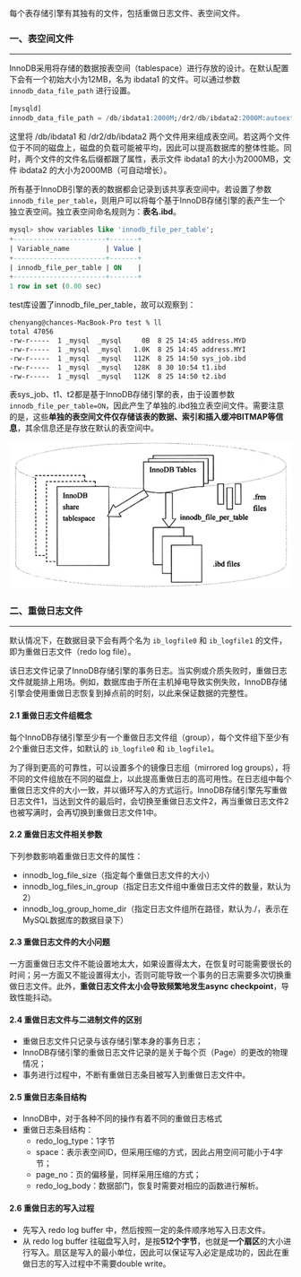 每个表存储引擎有其独有的文件，包括重做日志文件、表空间文件。

### 一、表空间文件

---

InnoDB采用将存储的数据按表空间（tablespace）进行存放的设计。在默认配置下会有一个初始大小为12MB，名为 ibdata1 的文件。可以通过参数 `innodb_data_file_path` 进行设置。

```sql
[mysqld]
innodb_data_file_path = /db/ibdata1:2000M;/dr2/db/ibdata2:2000M:autoextend
```

这里将 /db/ibdata1 和 /dr2/db/ibdata2 两个文件用来组成表空间。若这两个文件位于不同的磁盘上，磁盘的负载可能被平均，因此可以提高数据库的整体性能。同时，两个文件的文件名后缀都跟了属性，表示文件 ibdata1 的大小为2000MB，文件 ibdata2 的大小为2000MB（可自动增长）。

所有基于InnoDB引擎的表的数据都会记录到该共享表空间中。若设置了参数 `innodb_file_per_table`，则用户可以将每个基于InnoDB存储引擎的表产生一个独立表空间。独立表空间命名规则为：**表名.ibd**。

```sql
mysql> show variables like 'innodb_file_per_table';
+-----------------------+-------+
| Variable_name         | Value |
+-----------------------+-------+
| innodb_file_per_table | ON    |
+-----------------------+-------+
1 row in set (0.00 sec)
```

test库设置了innodb_file_per_table，故可以观察到：

```shell
chenyang@chances-MacBook-Pro test % ll
total 47056
-rw-r-----  1 _mysql  _mysql     0B  8 25 14:45 address.MYD
-rw-r-----  1 _mysql  _mysql   1.0K  8 25 14:45 address.MYI
-rw-r-----  1 _mysql  _mysql   112K  8 25 14:50 sys_job.ibd
-rw-r-----  1 _mysql  _mysql   128K  8 30 10:54 t1.ibd
-rw-r-----  1 _mysql  _mysql   112K  8 25 14:50 t2.ibd
```

表sys_job、t1、t2都是基于InnoDB存储引擎的表，由于设置参数`innodb_file_per_table=ON`，因此产生了单独的.ibd独立表空间文件。需要注意的是，这些**单独的表空间文件仅存储该表的数据、索引和插入缓冲BITMAP等信息**，其余信息还是存放在默认的表空间中。

![image-20220830140922301](img/image-20220830140922301.png)



### 二、重做日志文件

---

默认情况下，在数据目录下会有两个名为 `ib_logfile0` 和 `ib_logfile1` 的文件，即为重做日志文件（redo log file）。

该日志文件记录了InnoDB存储引擎的事务日志。当实例或介质失败时，重做日志文件就能排上用场。例如，数据库由于所在主机掉电导致实例失败，InnoDB存储引擎会使用重做日志恢复到掉点前的时刻，以此来保证数据的完整性。

#### 2.1 重做日志文件组概念

每个InnoDB存储引擎至少有一个重做日志文件组（group），每个文件组下至少有2个重做日志文件，如默认的 `ib_logfile0` 和 `ib_logfile1`。

为了得到更高的可靠性，可以设置多个的镜像日志组（mirrored log groups），将不同的文件组放在不同的磁盘上，以此提高重做日志的高可用性。在日志组中每个重做日志文件的大小一致，并以循环写入的方式运行。InnoDB存储引擎先写重做日志文件1，当达到文件的最后时，会切换至重做日志文件2，再当重做日志文件2也被写满时，会再切换到重做日志文件1中。

#### 2.2 重做日志文件相关参数

下列参数影响着重做日志文件的属性：

- innodb_log_file_size（指定每个重做日志文件的大小）
- innodb_log_files_in_group（指定日志文件组中重做日志文件的数量，默认为2）
- innodb_log_group_home_dir（指定日志文件组所在路径，默认为./，表示在MySQL数据库的数据目录下）

#### 2.3 重做日志文件的大小问题

一方面重做日志文件不能设置地太大，如果设置得太大，在恢复时可能需要很长的时间；另一方面又不能设置得太小，否则可能导致一个事务的日志需要多次切换重做日志文件。此外，**重做日志文件太小会导致频繁地发生async checkpoint**，导致性能抖动。

#### 2.4 重做日志文件与二进制文件的区别

- 重做日志文件只记录与该存储引擎本身的事务日志；
- InnoDB存储引擎的重做日志文件记录的是关于每个页（Page）的更改的物理情况；
- 事务进行过程中，不断有重做日志条目被写入到重做日志文件中。

#### 2.5 重做日志条目结构

- InnoDB中，对于各种不同的操作有着不同的重做日志格式
- 重做日志条目结构：
  - redo_log_type：1字节
  - space：表示表空间ID，但采用压缩的方式，因此占用空间可能小于4字节；
  - page_no：页的偏移量，同样采用压缩的方式；
  - redo_log_body：数据部门，恢复时需要对相应的函数进行解析。

#### 2.6 重做日志的写入过程

- 先写入 redo log buffer 中，然后按照一定的条件顺序地写入日志文件。
- 从 redo log buffer 往磁盘写入时，是按**512个字节**，也就是**一个扇区**的大小进行写入。扇区是写入的最小单位，因此可以保证写入必定是成功的，因此在重做日志的写入过程中不需要double write。